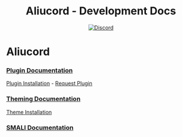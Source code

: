 <h1 align="center">Aliucord - Development Docs</h1>
<p align="center">
  <a href="https://discord.gg/EsNDvBaHVU">
    <img alt="Discord" src="https://img.shields.io/discord/811255666990907402?color=%2300C853&label=Support%20Server&logo=discord&logoColor=%2300C853&style=for-the-badge">
  </a>
</p>

# Aliucord

### [Plugin Documentation](/plugin-dev/README.md)
[Plugin Installation](https://github.com/Aliucord/Aliucord/blob/main/README.md#-plugin-installation) -  [Request Plugin](https://github.com/Aliucord/plugin-requests/issues/new?template=plugin_request.yml)
### [Theming Documentation](/theme-dev/README.md)
[Theme Installation](https://github.com/Vendicated/AliucordPlugins/tree/main/Themer)
### [SMALI Documentation](/smali-dev/README.md)
